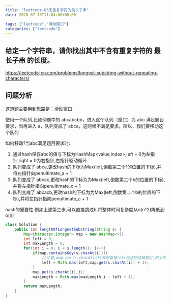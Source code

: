 ```yaml
---
title: "leetcode-03无重复字符的最长子串"
date: 2020-07-13T11:04:00+08:00

tags: ["leetcode","滑动窗口"]
categories: ["leetcode"]
---
```


## 给定一个字符串，请你找出其中不含有重复字符的 最长子串 的长度。

https://leetcode-cn.com/problems/longest-substring-without-repeating-characters/

## 问题分析
这道题主要用到思路是：滑动窗口

使用一个队列,比如例题中的 abcabcbb，进入这个队列（窗口）为 abc 满足题目要求，当再进入 a，队列变成了 abca，这时候不满足要求。所以，我们要移动这个队列

如何移动?当abc满足题目要求时:
1. 通过hash保存abc的值与下标为HashMap<value,index>,left = 0为左指针,right = 0为右指针,右指针驱动循环
2. 队列变成了 abca,更改hash的下标为Max(left,倒数第二个1的位置的下标),并将左指针向penultimate_a + 1
3. 队列变成了 abcac,更改hash的下标为为Max(left,倒数第二个b的位置的下标),并将左指针指向penultimate_c + 1
4. 队列变成了 abcacb,更改hash的下标为为Max(left,倒数第二个b的位置的下标),并将左指针指向penultimate_c + 1

hash的重要性:例如上述第三步,可以直接跳过b,将整体时间复杂度从o(n^2)降低到o(n)

```java
class Solution {
    public int lengthOfLongestSubstring(String s) {
        Map<Character,Integer> map = new HashMap<>();
        int left = 0;
        int maxLength = 0;
        for(int i = 0; i < s.length(); i++){
            if(map.containsKey(s.charAt(i))){
                //注意,map.get(s.charAt(i))有可能是left左边已经被跳过,如上例子中的字符b,已被记录但未被移除
                left = Math.max(left,map.get(s.charAt(i)) + 1);
            }
            map.put(s.charAt(i),i);
            maxLength = Math.max(maxLength,i - left + 1);
        }
        return maxLength;
    }
}
```
